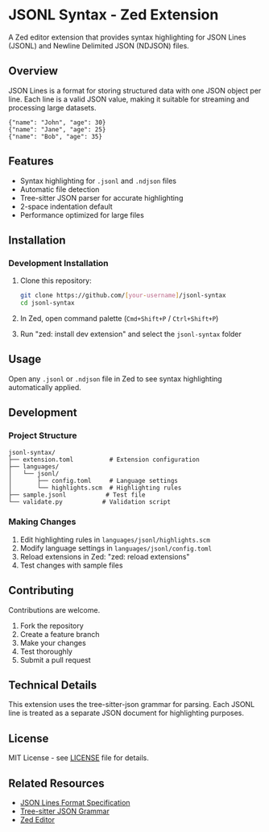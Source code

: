 # JSONL Syntax - Zed Extension

A Zed editor extension that provides syntax highlighting for JSON Lines (JSONL) and Newline Delimited JSON (NDJSON) files.

## Overview

JSON Lines is a format for storing structured data with one JSON object per line. Each line is a valid JSON value, making it suitable for streaming and processing large datasets.

```jsonl
{"name": "John", "age": 30}
{"name": "Jane", "age": 25}
{"name": "Bob", "age": 35}
```

## Features

- Syntax highlighting for `.jsonl` and `.ndjson` files
- Automatic file detection
- Tree-sitter JSON parser for accurate highlighting
- 2-space indentation default
- Performance optimized for large files

## Installation

### Development Installation

1. Clone this repository:
   ```bash
   git clone https://github.com/[your-username]/jsonl-syntax
   cd jsonl-syntax
   ```

2. In Zed, open command palette (`Cmd+Shift+P` / `Ctrl+Shift+P`)

3. Run "zed: install dev extension" and select the `jsonl-syntax` folder

## Usage

Open any `.jsonl` or `.ndjson` file in Zed to see syntax highlighting automatically applied.

## Development

### Project Structure

```
jsonl-syntax/
├── extension.toml          # Extension configuration
├── languages/
│   └── jsonl/
│       ├── config.toml     # Language settings
│       └── highlights.scm  # Highlighting rules
├── sample.jsonl           # Test file
└── validate.py           # Validation script
```

### Making Changes

1. Edit highlighting rules in `languages/jsonl/highlights.scm`
2. Modify language settings in `languages/jsonl/config.toml`
3. Reload extensions in Zed: "zed: reload extensions"
4. Test changes with sample files

## Contributing

Contributions are welcome.

1. Fork the repository
2. Create a feature branch
3. Make your changes
4. Test thoroughly
5. Submit a pull request

## Technical Details

This extension uses the tree-sitter-json grammar for parsing. Each JSONL line is treated as a separate JSON document for highlighting purposes.

## License

MIT License - see [LICENSE](LICENSE) file for details.

## Related Resources

- [JSON Lines Format Specification](http://jsonlines.org/)
- [Tree-sitter JSON Grammar](https://github.com/tree-sitter/tree-sitter-json)
- [Zed Editor](https://zed.dev)
